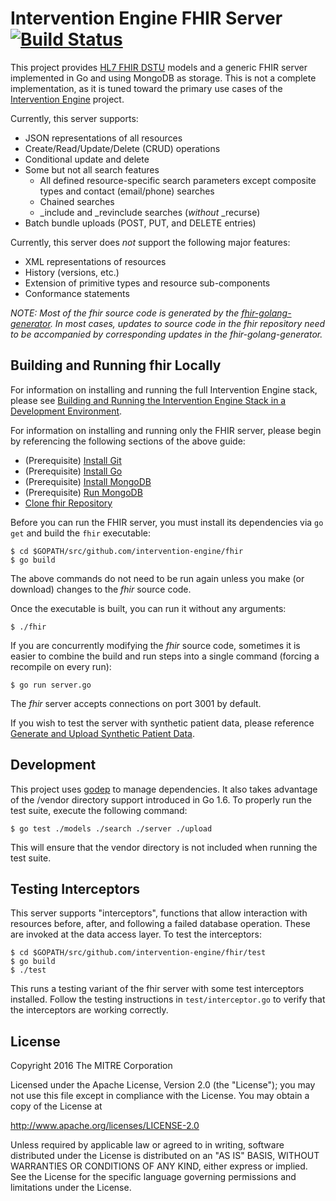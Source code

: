 Intervention Engine FHIR Server [![Build Status](https://travis-ci.org/intervention-engine/fhir.svg?branch=stu3_mar2016)](https://travis-ci.org/intervention-engine/fhir)
===================================================================================================================================================================

This project provides [HL7 FHIR DSTU](http://hl7.org/fhir/2016May/index.html) models and a generic FHIR server implemented in Go and using MongoDB as storage. This is not a complete implementation, as it is tuned toward the primary use cases of the [Intervention Engine](https://github.com/intervention-engine/ie) project.

Currently, this server supports:

-	JSON representations of all resources
-	Create/Read/Update/Delete (CRUD) operations
-	Conditional update and delete
-	Some but not all search features
	-	All defined resource-specific search parameters except composite types and contact (email/phone) searches
	-	Chained searches
	-	\_include and \_revinclude searches (*without* \_recurse)
-	Batch bundle uploads (POST, PUT, and DELETE entries)

Currently, this server does *not* support the following major features:

-	XML representations of resources
-	History (versions, etc.)
-	Extension of primitive types and resource sub-components
-	Conformance statements

*NOTE: Most of the fhir source code is generated by the [fhir-golang-generator](https://github.com/intervention-engine/fhir-golang-generator). In most cases, updates to source code in the fhir repository need to be accompanied by corresponding updates in the fhir-golang-generator.*

Building and Running fhir Locally
---------------------------------

For information on installing and running the full Intervention Engine stack, please see [Building and Running the Intervention Engine Stack in a Development Environment](https://github.com/intervention-engine/ie/blob/master/docs/dev_install.md).

For information on installing and running only the FHIR server, please begin by referencing the following sections of the above guide:

-	(Prerequisite) [Install Git](https://github.com/intervention-engine/ie/blob/master/docs/dev_install.md#install-git)
-	(Prerequisite) [Install Go](https://github.com/intervention-engine/ie/blob/master/docs/dev_install.md#install-go)
-	(Prerequisite) [Install MongoDB](https://github.com/intervention-engine/ie/blob/master/docs/dev_install.md#install-mongodb)
-	(Prerequisite) [Run MongoDB](https://github.com/intervention-engine/ie/blob/master/docs/dev_install.md#run-mongodb)
-	[Clone fhir Repository](https://github.com/intervention-engine/ie/blob/master/docs/dev_install.md#clone-fhir-repository)

Before you can run the FHIR server, you must install its dependencies via `go get` and build the `fhir` executable:

```
$ cd $GOPATH/src/github.com/intervention-engine/fhir
$ go build
```

The above commands do not need to be run again unless you make (or download) changes to the *fhir* source code.

Once the executable is built, you can run it without any arguments:

```
$ ./fhir
```

If you are concurrently modifying the *fhir* source code, sometimes it is easier to combine the build and run steps into a single command (forcing a recompile on every run):

```
$ go run server.go
```

The *fhir* server accepts connections on port 3001 by default.

If you wish to test the server with synthetic patient data, please reference [Generate and Upload Synthetic Patient Data](https://github.com/intervention-engine/ie/blob/master/docs/dev_install.md#generate-and-upload-synthetic-patient-data).


Development
-----------

This project uses [godep](https://github.com/tools/godep) to manage dependencies. It
also takes advantage of the /vendor directory support introduced in Go 1.6. To
properly run the test suite, execute the following command:

```
$ go test ./models ./search ./server ./upload
```

This will ensure that the vendor directory is not included when running the test
suite.

Testing Interceptors
--------------------

This server supports "interceptors", functions that allow interaction with resources before, after, and following a failed database operation. These are invoked at the data access layer. To test the interceptors:

```
$ cd $GOPATH/src/github.com/intervention-engine/fhir/test
$ go build
$ ./test
```
This runs a testing variant of the fhir server with some test interceptors installed. Follow the testing instructions in `test/interceptor.go` to verify that the interceptors are working correctly.

License
-------

Copyright 2016 The MITRE Corporation

Licensed under the Apache License, Version 2.0 (the "License"); you may not use this file except in compliance with the License. You may obtain a copy of the License at

http://www.apache.org/licenses/LICENSE-2.0

Unless required by applicable law or agreed to in writing, software distributed under the License is distributed on an "AS IS" BASIS, WITHOUT WARRANTIES OR CONDITIONS OF ANY KIND, either express or implied. See the License for the specific language governing permissions and limitations under the License.

